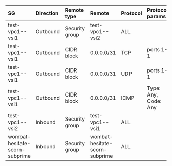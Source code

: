  | SG | Direction | Remote type | Remote | Protocol | Protocol params | Description | 
 |  :---  |  :---  |  :---  |  :---  |  :---  |  :---  |  :---  | 
 | test-vpc1--vsi1 | Outbound | Security group | test-vpc1--vsi2 | ALL |  |  | 
 | test-vpc1--vsi1 | Outbound | CIDR block | 0.0.0.0/31 | TCP | ports 1-1 |  | 
 | test-vpc1--vsi1 | Outbound | CIDR block | 0.0.0.0/31 | UDP | ports 1-1 |  | 
 | test-vpc1--vsi1 | Outbound | CIDR block | 0.0.0.0/31 | ICMP | Type: Any, Code: Any |  | 
 | test-vpc1--vsi2 | Inbound | Security group | test-vpc1--vsi1 | ALL |  |  | 
 | wombat-hesitate-scorn-subprime | Inbound | Security group | wombat-hesitate-scorn-subprime | ALL |  |  | 
